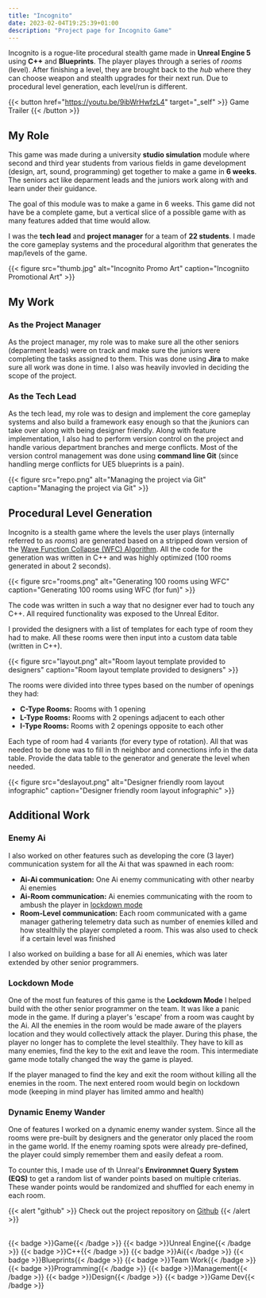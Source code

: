 ```yaml
---
title: "Incognito"
date: 2023-02-04T19:25:39+01:00
description: "Project page for Incognito Game"
---
```


Incognito is a rogue-lite procedural stealth game made in **Unreal Engine 5** using **C++** and **Blueprints**. The player playes through a series of *rooms* (level). After finishing a level, they are brought back to the *hub* where they can choose weapon and stealth upgrades for their next run. Due to procedural level generation, each level/run is different.

{{< button href="https://youtu.be/9ibWrHwfzL4" target="_self" >}}
Game Trailer
{{< /button >}}

## My Role

This game was made  during a university **studio simulation** module where second and third year students from various fields in game development (design, art, sound, programming) get together to make a game in **6 weeks**. The seniors act like deparment leads and the juniors work along with and learn under their guidance.

The goal of this module was to make a game in 6 weeks. This game did not have be a complete game, but a vertical slice of a possible game with as many features added that time would allow.

I was the **tech lead** and **project manager** for a team of **22 students**. I made the core gameplay systems and the procedural algorithm that generates the map/levels of the game.

{{< figure
    src="thumb.jpg"
    alt="Incognito Promo Art"
    caption="Incogniito Promotional Art"
    >}}

## My Work

### As the Project Manager

As the project manager, my role was to make sure all the other seniors (deparment leads) were on track and make sure the juniors were completing the tasks assigned to them. This was done using **Jira** to make sure all work was done in time. I also was heavily invovled in deciding the scope of the project.

### As the Tech Lead

As the tech lead, my role was to design and implement the core gameplay systems and also build a framework easy enough so that the jkuniors can take over along with being designer friendly. Along with feature implementation, I also had to perform version control on the project and handle various department branches and merge conflicts. Most of the version control management was done using **command line Git** (since handling merge conflicts for UE5 blueprints is a pain).

{{< figure
    src="repo.png"
    alt="Managing the project via Git"
    caption="Managing the project via Git"
    >}}

## Procedural Level Generation

Incognito is a stealth game where the levels the user plays (internally referred to as *rooms*) are generated based on a stripped down version of the [Wave Function Collapse (WFC) Algorithm](https://github.com/mxgmn/WaveFunctionCollapse). All the code for the generation was written in C++ and was highly optimized (100 rooms generated in about 2 seconds).

{{< figure
    src="rooms.png"
    alt="Generating 100 rooms using WFC"
    caption="Generating 100 rooms using WFC (for fun)"
    >}}

The code was written in such a way that no designer ever had to touch any C++. All required functionality was exposed to the Unreal Editor.

I provided the designers with a list of templates for each type of room they had to make. All these rooms were then input into a custom data table (written in C++).

{{< figure
    src="layout.png"
    alt="Room layout template provided to designers"
    caption="Room layout template provided to designers"
    >}}

The rooms were divided into three types based on the number of openings they had:

- **C-Type Rooms:** Rooms with 1 opening
- **L-Type Rooms:** Rooms with 2 openings adjacent to each other
- **I-Type Rooms:** Rooms with 2 openings opposite to each other

Each type of room had 4 variants (for every type of rotation). All that was needed to be done was to fill in th neighbor and connections info in the data table. Provide the data table to the generator and generate the level when needed.

{{< figure
    src="deslayout.png"
    alt="Designer friendly room layout infographic"
    caption="Designer friendly room layout infographic"
    >}}

## Additional Work

### Enemy Ai

I also worked on other features such as developing the core (3 layer) communication system for all the Ai that was spawned in each room:

- **Ai-Ai communication:** One Ai enemy communicating with other nearby Ai enemies
- **Ai-Room communication:** Ai enemies communicating with the room to ambush the player in [lockdown mode](#lockdown-mode)
- **Room-Level communication:** Each room communicated with a game manager gathering telemetry data such as number of enemies killed and how stealthily the player completed a room. This was also used to check if a certain level was finished

I also worked on building a base for all Ai enemies, which was later extended by other senior programmers.

### Lockdown Mode

One of the most fun features of this game is the **Lockdown Mode** I helped build with the other senior programmer on the team. It was like a panic mode in the game. If during a player's 'escape' from a room was caught by the Ai. All the enemies in the room would be made aware of the players location and they would collectively attack the player. During this phase, the player no longer has to complete the level stealthily. They have to kill as many enemies, find the key to the exit and leave the room. This intermediate game mode totally changed the way the game is played.

If the player managed to find the key and exit the room without killing all the enemies in the room. The next entered room would begin on lockdown mode (keeping in mind player has limited ammo and health)

### Dynamic Enemy Wander

One of features I worked on a dynamic enemy wander system. Since all the rooms were pre-built by designers and the generator only placed the room in the game world. If the enemy roaming spots were already pre-defined, the player could simply remember them and easily defeat a room.

To counter this, I made use of th Unreal's **Environmnet Query System (EQS)** to get a random list of wander points based on multiple criterias. These wander points would be randomized and shuffled for each enemy in each room.

{{< alert "github" >}}
Check out the project repository on [Github](https://github.com/ArnavMehta3000/Collab-2023)
{{< /alert >}}

</br>

<div style="display: flex; flex-wrap: wrap; gap: 10px;">
  {{< badge >}}Game{{< /badge >}}
  {{< badge >}}Unreal Engine{{< /badge >}}
  {{< badge >}}C++{{< /badge >}}
  {{< badge >}}Ai{{< /badge >}}
  {{< badge >}}Blueprints{{< /badge >}}
  {{< badge >}}Team Work{{< /badge >}}
  {{< badge >}}Programming{{< /badge >}}
  {{< badge >}}Management{{< /badge >}}
  {{< badge >}}Design{{< /badge >}}
  {{< badge >}}Game Dev{{< /badge >}}
</div>
